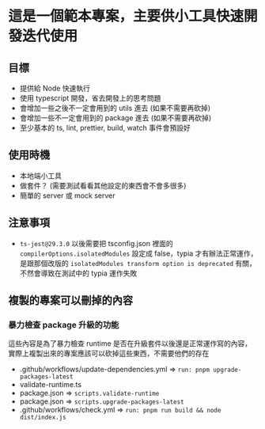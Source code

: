 # 這是一個範本專案，主要供小工具快速開發迭代使用

## 目標

- 提供給 Node 快速執行
- 使用 typescript 開發，省去開發上的思考問題
- 會增加一些之後不一定會用到的 utils 進去 (如果不需要再砍掉)
- 會增加一些不一定會用到的 package 進去 (如果不需要再砍掉)
- 至少基本的 ts, lint, prettier, build, watch 事件會預設好

## 使用時機

- 本地端小工具
- 做套件？ (需要測試看看其他設定的東西會不會多很多)
- 簡單的 server 或 mock server

## 注意事項

- `ts-jest@29.3.0` 以後需要把 tsconfig.json 裡面的 `compilerOptions.isolatedModules` 設定成 false，typia 才有辦法正常運作，是跟那個改版的 `isolatedModules transform option is deprecated` 有關，不然會導致在測試中的 typia 運作失敗

## 複製的專案可以刪掉的內容

### 暴力檢查 package 升級的功能

這些內容是為了暴力檢查 runtime 是否在升級套件以後還是正常運作寫的內容，實際上複製出來的專案應該可以砍掉這些東西，不需要他們的存在

- .github/workflows/update-dependencies.yml => `run: pnpm upgrade-packages-latest`
- validate-runtime.ts
- package.json => `scripts.validate-runtime`
- package.json => `scripts.upgrade-packages-latest`
- .github/workflows/check.yml => `run: pnpm run build && node dist/index.js`
